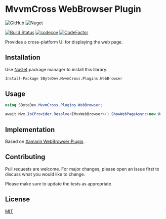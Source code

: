 # MvvmCross WebBrowser Plugin
![GitHub](https://img.shields.io/github/license/SByteDev/Net.MvvmCross.Plugins.WebBrowser.svg)
![Nuget](https://img.shields.io/nuget/v/SByteDev.MvvmCross.Plugins.WebBrowser.svg)

[![Build Status](https://travis-ci.org/SByteDev/Net.MvvmCross.Plugins.WebBrowser.svg?branch=master)](https://travis-ci.org/SByteDev/Net.MvvmCross.Plugins.WebBrowser)
[![codecov](https://codecov.io/gh/SByteDev/Net.MvvmCross.Plugins.WebBrowser/branch/master/graph/badge.svg)](https://codecov.io/gh/SByteDev/Net.MvvmCross.Plugins.WebBrowser)
[![CodeFactor](https://www.codefactor.io/repository/github/sbytedev/net.mvvmcross.plugins.webbrowser/badge)](https://www.codefactor.io/repository/github/sbytedev/net.mvvmcross.plugins.webbrowser)

Provides a cross-platform UI for displaying the web page.

## Installation

Use [NuGet](https://www.nuget.org) package manager to install this library.

```bash
Install-Package SByteDev.MvvmCross.Plugins.WebBrowser
```

## Usage
```cs
using SByteDev.MvvmCross.Plugins.WebBrowser;

await Mvx.IoCProvider.Resolve<IMvxWebBrowser>().ShowWebPageAsync(new Uri("https://github.com"), CancellationToken.None);
```

## Implementation
Based on [Xamarin WebBrowser Plugin](https://github.com/SByteDev/Net.Xamarin.Plugins.WebBrowser).

## Contributing
Pull requests are welcome. For major changes, please open an issue first to discuss what you would like to change.

Please make sure to update the tests as appropriate.

## License
[MIT](https://choosealicense.com/licenses/mit/)
